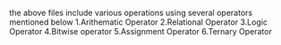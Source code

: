 the above files include various operations using several operators mentioned below
1.Arithematic Operator
2.Relational Operator
3.Logic Operator
4.Bitwise operator
5.Assignment Operator
6.Ternary Operator
